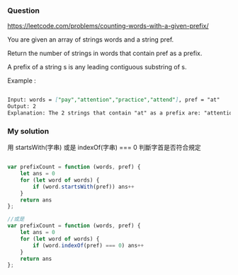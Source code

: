 ### Question

https://leetcode.com/problems/counting-words-with-a-given-prefix/

You are given an array of strings words and a string pref.

Return the number of strings in words that contain pref as a prefix.

A prefix of a string s is any leading contiguous substring of s.

Example :

```md

Input: words = ["pay","attention","practice","attend"], pref = "at"
Output: 2
Explanation: The 2 strings that contain "at" as a prefix are: "attention" and "attend".

```

### My solution

用 startsWith(字串) 或是 indexOf(字串) === 0 判斷字首是否符合規定

```js

var prefixCount = function (words, pref) {
    let ans = 0
    for (let word of words) {
        if (word.startsWith(pref)) ans++
    }
    return ans
};

//或是
var prefixCount = function (words, pref) {
    let ans = 0
    for (let word of words) {
        if (word.indexOf(pref) === 0) ans++
    }
    return ans
};

```
